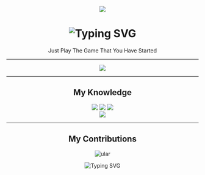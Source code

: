 <p align="center">
  <img src="https://imgur.com/ajduN5g.gif" />
</p>

<h1 align="center">
  <img src="https://readme-typing-svg.demolab.com?font=Josefin+Sans&size=25&duration=2400&pause=100&color=51A6D3&center=true&width=435&lines=Hello+There;Im+Abyan+Khairi+Risha" alt="Typing SVG" />
</h1>

  <p align="center" > Just Play The Game That You Have Started</p>

<hr>

<div align="center">

<a align="right">
<img src="https://lanyard.kyrie25.me/api/657961428304527399">
</a>
</div>

<hr>

<div align="center">
  <h2> My Knowledge </h2>
<p align="center"><img src="https://img.shields.io/badge/HTML5-E34F26?style=for-the-badge&logo=html5&logoColor=white"/> <img src="https://img.shields.io/badge/css3%20-%231572B6.svg?&style=for-the-badge&logo=css3&logoColor=white"/>
<img src="https://img.shields.io/badge/javascript%20-%23323330.svg?&style=for-the-badge&logo=javascript&logoColor=%23F7DF1E"/><br><img src="https://img.shields.io/badge/PHP-777BB4?style=for-the-badge&logo=php&logoColor=white">
</p>

</div>

<hr>

<div align="center">
  <h2> My Contributions </h2>
  <img alt="ular" src="https://raw.githubusercontent.com/abyanKhairi/abyanKhairi/output/github-contribution-grid-snake.svg" />
</div>

<div align="center">

<p align="center">

![Typing SVG](https://readme-typing-svg.demolab.com?font=Rowdies&size=8&duration=2000&pause=300&color=800000&vCenter=true&width=430&lines=I+am+the+Bone+of+my+Sword;Steel+is+my+Body+and+Fire+is+my+Blood.;I+have+created+over+a+Thousand+Blades%2C;Unknown+to+Death%2C;Nor+known+to+Life.;Have+withstood+Pain+to+create+many+Weapons;Yet+those+Hands+will+never+hold+Anything.;So%2C+as+I+Pray--;Unlimited+Blade+Works)

</p>
</div>
